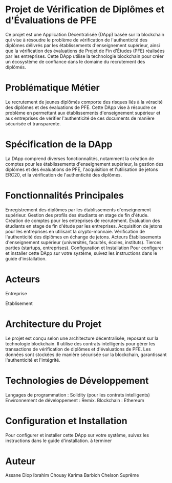 
# Projet de Vérification de Diplômes et d'Évaluations de PFE
Ce projet est une Application Décentralisée (DApp) basée sur la blockchain qui vise à résoudre le problème de vérification de l'authenticité des diplômes délivrés par les établissements d'enseignement supérieur, ainsi que la vérification des évaluations de Projet de Fin d'Études (PFE) réalisées par les entreprises. Cette DApp utilise la technologie blockchain pour créer un écosystème de confiance dans le domaine du recrutement des diplômés.

# Problématique Métier
Le recrutement de jeunes diplômés comporte des risques liés à la véracité des diplômes et des évaluations de PFE. Cette DApp vise à résoudre ce problème en permettant aux établissements d'enseignement supérieur et aux entreprises de vérifier l'authenticité de ces documents de manière sécurisée et transparente.

# Spécification de la DApp
La DApp comprend diverses fonctionnalités, notamment la création de comptes pour les établissements d'enseignement supérieur, la gestion des diplômes et des évaluations de PFE, l'acquisition et l'utilisation de jetons ERC20, et la vérification de l'authenticité des diplômes.

# Fonctionnalités Principales
Enregistrement des diplômes par les établissements d'enseignement supérieur.
Gestion des profils des étudiants en stage de fin d'étude.
Création de comptes pour les entreprises de recrutement.
Évaluation des étudiants en stage de fin d'étude par les entreprises.
Acquisition de jetons pour les entreprises en utilisant la crypto-monnaie.
Vérification de l'authenticité des diplômes en échange de jetons.
Acteurs
Établissements d'enseignement supérieur (universités, facultés, écoles, instituts).
Tierces parties (startups, entreprises).
Configuration et Installation
Pour configurer et installer cette DApp sur votre système, suivez les instructions dans le guide d'installation.

# Acteurs
Entreprise

Etablisement 

# Architecture du Projet
Le projet est conçu selon une architecture décentralisée, reposant sur la technologie blockchain. Il utilise des contrats intelligents pour gérer les transactions de vérification de diplômes et d'évaluations de PFE. Les données sont stockées de manière sécurisée sur la blockchain, garantissant l'authenticité et l'intégrité.

# Technologies de Développement
Langages de programmation : Solidity (pour les contrats intelligents)
Environnement de développement : Remix.
Blockchain : Ethereum 

# Configuration et Installation
Pour configurer et installer cette DApp sur votre système, suivez les instructions dans le guide d'installation.
à terminer


# Auteur

Assane Diop
Ibrahim Chouay 
Karima Barbich
Chelson Suprême

